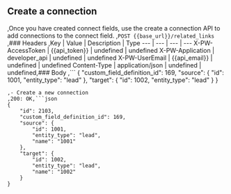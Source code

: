 ## Create a connection
,Once you have created connect fields, use the create a connection API to add connections to the connect field.
,```POST {{base_url}}/related_links```
,### Headers
,Key | Value | Description | Type
--- | --- | --- | ---
X-PW-AccessToken | {{api_token}} | undefined | undefined
X-PW-Application | developer_api | undefined | undefined
X-PW-UserEmail | {{api_email}} | undefined | undefined
Content-Type | application/json | undefined | undefined,### Body
,```
{
    "custom_field_definition_id": 169, 
    "source": {
        "id": 1001,
        "entity_type": "lead"
    }, 
    "target": {
    	"id": 1002, 
    "entity_type": "lead"
    }
}

```,### Example Responses
,- Create a new connection
,200: OK,```json
{
    "id": 2103,
    "custom_field_definition_id": 169,
    "source": {
        "id": 1001,
        "entity_type": "lead",
        "name": "1001"
    },
    "target": {
        "id": 1002,
        "entity_type": "lead",
        "name": "1002"
    }
}
```